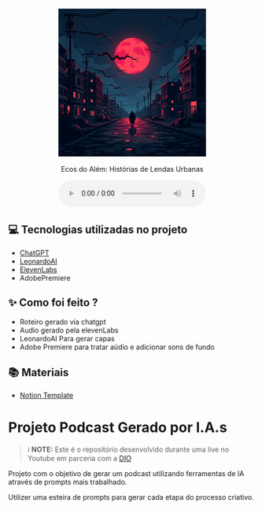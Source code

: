 <p align="center">
<img 
    src="./assets/Flux_Dev_Create_a_haunting_digital_artwork_with_a_dark_ominous_1.jpeg"
    width="300"
/>
</p>

<p align="center">
    Ecos do Além: Histórias de Lendas Urbanas
</p>

<div align="center">
    <audio src="assets/ep_01_a_mulher_do_poço.mp3" controls title="Podcast editado"></audio>
</div>

## 💻 Tecnologias utilizadas no projeto

- [ChatGPT](https://chat.openai.com/) 
- [LeonardoAI](https://leonardo.ai/)
- [ElevenLabs](https://beta.elevenlabs.io/)
- AdobePremiere

## ✨ Como foi feito ?

- Roteiro gerado via chatgpt
- Audio gerado pela elevenLabs
- LeonardoAI Para gerar capas
- Adobe Premiere para tratar aúdio e adicionar sons de fundo

## 📚 Materiais

- [Notion Template](https://www.notion.so/PAS-Podcast-AI-Studio-173425c7613d805696fedc253abfc933)

# Projeto Podcast Gerado por I.A.s


 > ℹ️ **NOTE:** Este é o repositório desenvolvido durante uma live no Youtube em parceria com a [DIO](https://dio.me)

Projeto com o objetivo de gerar um podcast utilizando ferramentas de IA através de prompts mais trabalhado.

Utilizer uma esteira de prompts para gerar cada etapa do processo criativo.


